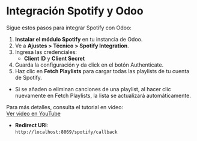 # Integración Spotify y Odoo

Sigue estos pasos para integrar Spotify con Odoo:

1. **Instalar el módulo Spotify** en tu instancia de Odoo.
2. Ve a **Ajustes > Técnico > Spotify Integration**.
3. Ingresa las credenciales:
   - **Client ID** y **Client Secret**
4. Guarda la configuración y da click en el botón Authenticate.
5. Haz clic en **Fetch Playlists** para cargar todas las playlists de tu cuenta de Spotify.

* Si se añaden o eliminan canciones de una playlist, al hacer clic nuevamente en Fetch Playlists, la lista se actualizará automáticamente.

Para más detalles, consulta el tutorial en video:  
[Ver video en YouTube](https://www.youtube.com/watch?v=jCxTvNNb5II)

- **Redirect URI**:  
  `http://localhost:8069/spotify/callback`

